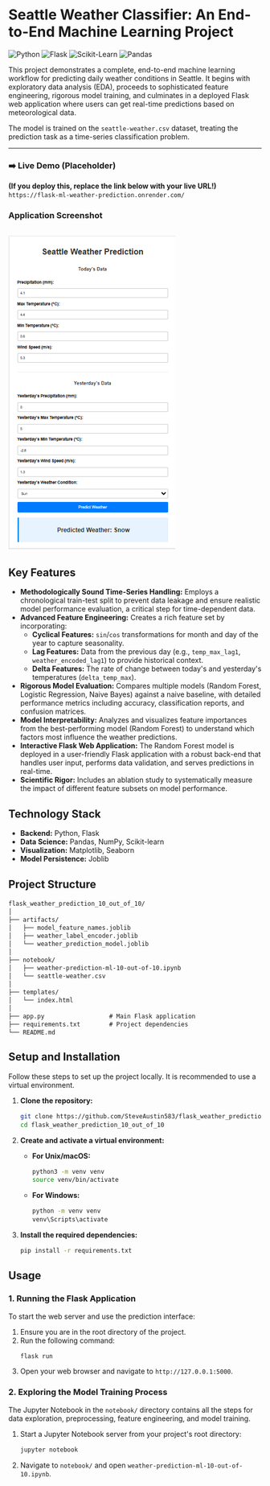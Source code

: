 # Seattle Weather Classifier: An End-to-End Machine Learning Project

![Python](https://img.shields.io/badge/Python-3.13.3-blue.svg) ![Flask](https://img.shields.io/badge/Flask-3.1.1-black.svg) ![Scikit-Learn](https://img.shields.io/badge/Scikit--Learn-1.7.0-orange.svg) ![Pandas](https://img.shields.io/badge/Pandas-2.3.0-green.svg)

This project demonstrates a complete, end-to-end machine learning workflow for predicting daily weather conditions in Seattle. It begins with exploratory data analysis (EDA), proceeds to sophisticated feature engineering, rigorous model training, and culminates in a deployed Flask web application where users can get real-time predictions based on meteorological data.

The model is trained on the `seattle-weather.csv` dataset, treating the prediction task as a time-series classification problem.

---

### ➡️ Live Demo (Placeholder)
**(If you deploy this, replace the link below with your live URL!)**
`https://flask-ml-weather-prediction.onrender.com/`

### Application Screenshot
![Application Screenshot](app_screenshot.png)
---

## Key Features

*   **Methodologically Sound Time-Series Handling:** Employs a chronological train-test split to prevent data leakage and ensure realistic model performance evaluation, a critical step for time-dependent data.
*   **Advanced Feature Engineering:** Creates a rich feature set by incorporating:
    *   **Cyclical Features:** `sin`/`cos` transformations for month and day of the year to capture seasonality.
    *   **Lag Features:** Data from the previous day (e.g., `temp_max_lag1`, `weather_encoded_lag1`) to provide historical context.
    *   **Delta Features:** The rate of change between today's and yesterday's temperatures (`delta_temp_max`).
*   **Rigorous Model Evaluation:** Compares multiple models (Random Forest, Logistic Regression, Naive Bayes) against a naive baseline, with detailed performance metrics including accuracy, classification reports, and confusion matrices.
*   **Model Interpretability:** Analyzes and visualizes feature importances from the best-performing model (Random Forest) to understand which factors most influence the weather predictions.
*   **Interactive Flask Web Application:** The Random Forest model is deployed in a user-friendly Flask application with a robust back-end that handles user input, performs data validation, and serves predictions in real-time.
*   **Scientific Rigor:** Includes an ablation study to systematically measure the impact of different feature subsets on model performance.

## Technology Stack

*   **Backend:** Python, Flask
*   **Data Science:** Pandas, NumPy, Scikit-learn
*   **Visualization:** Matplotlib, Seaborn
*   **Model Persistence:** Joblib

## Project Structure

```
flask_weather_prediction_10_out_of_10/
│
├── artifacts/
│   ├── model_feature_names.joblib
│   ├── weather_label_encoder.joblib
│   └── weather_prediction_model.joblib
│
├── notebook/
│   ├── weather-prediction-ml-10-out-of-10.ipynb
│   └── seattle-weather.csv
│
├── templates/
│   └── index.html
│
├── app.py                  # Main Flask application
├── requirements.txt        # Project dependencies
└── README.md                          
```

## Setup and Installation

Follow these steps to set up the project locally. It is recommended to use a virtual environment.

1.  **Clone the repository:**
    ```bash
    git clone https://github.com/SteveAustin583/flask_weather_prediction_10_out_of_10.git
    cd flask_weather_prediction_10_out_of_10
    ```

2.  **Create and activate a virtual environment:**
    *   **For Unix/macOS:**
        ```bash
        python3 -m venv venv
        source venv/bin/activate
        ```
    *   **For Windows:**
        ```bash
        python -m venv venv
        venv\Scripts\activate
        ```

3.  **Install the required dependencies:**
    ```bash
    pip install -r requirements.txt
    ```

## Usage

### 1. Running the Flask Application

To start the web server and use the prediction interface:

1.  Ensure you are in the root directory of the project.
2.  Run the following command:
    ```bash
    flask run
    ```
3.  Open your web browser and navigate to `http://127.0.0.1:5000`.

### 2. Exploring the Model Training Process

The Jupyter Notebook in the `notebook/` directory contains all the steps for data exploration, preprocessing, feature engineering, and model training.

1.  Start a Jupyter Notebook server from your project's root directory:
    ```bash
    jupyter notebook
    ```
2.  Navigate to `notebook/` and open `weather-prediction-ml-10-out-of-10.ipynb`.